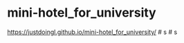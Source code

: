 # mini-hotel_for_university
https://justdoingl.github.io/mini-hotel_for_university/
#   s  
 #   s  
 
